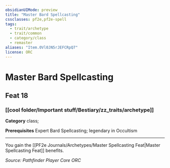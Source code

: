 ```yaml
---
obsidianUIMode: preview
title: "Master Bard Spellcasting"
cssclasses: pf2e,pf2e-spell
tags:
  - trait/archetype
  - trait/common
  - category/class
  - remaster
aliases: "Item.0Vl0JN5rJEFCRpQ7"
license: ORC
---
```

# Master Bard Spellcasting
## Feat 18
### [[cool folder/Important stuff/Bestiary/zz_traits/archetype]]

**Category** class; 



**Prerequisites** Expert Bard Spellcasting; legendary in Occultism
* * *
You gain the [[PF2e Journals/Archetypes/Master Spellcasting Feat|Master Spellcasting Feat]] benefits.

*Source: Pathfinder Player Core*
*ORC*
